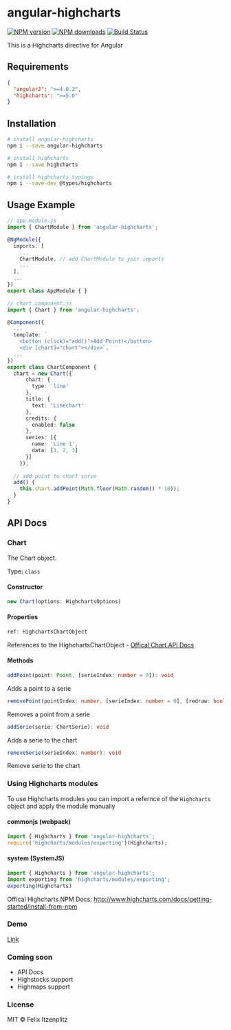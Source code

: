 # angular-highcharts

[![NPM version][npm-image]][npm-url]
[![NPM downloads][downloads-image]][downloads-url]
[![Build Status][build-image]][build-url]

This is a Highcharts directive for Angular

## Requirements
```json
{
  "angular2": ">=4.0.2",
  "highcharts": ">=5.0"
}
```

## Installation
```bash
# install angular-highcharts
npm i --save angular-highcharts

# install highcharts
npm i --save highcharts

# install highcharts typings
npm i --save-dev @types/highcharts
```

## Usage Example
```typescript
// app.module.js
import { ChartModule } from 'angular-highcharts';

@NgModule({
  imports: [
    ...
    ChartModule, // add ChartModule to your imports
    ...
  ],
  ...
})
export class AppModule { }
```

```typescript
// chart.component.js
import { Chart } from 'angular-highcharts';

@Component({
  ...
  template: `
    <button (click)="add()">Add Point!</button>
    <div [chart]="chart"></div>`,
  ...
})
export class ChartComponent {
  chart = new Chart({
      chart: {
        type: 'line'
      },
      title: {
        text: 'Linechart'
      },
      credits: {
        enabled: false
      },
      series: [{
        name: 'Line 1',
        data: [1, 2, 3]
      }]
    });
  
  // add point to chart serie
  add() {
    this.chart.addPoint(Math.floor(Math.random() * 10));
  }
}
```

## API Docs

### Chart

The Chart object.

Type: `class`

#### Constructor
```typescript
new Chart(options: HighchartsOptions)
```

#### Properties
```typescript
ref: HighchartsChartObject
```
References to the HighchartsChartObject - [Offical Chart API Docs](http://api.highcharts.com/highcharts#Chart)

#### Methods
```typescript
addPoint(point: Point, [serieIndex: number = 0]): void
```
Adds a point to a serie

```typescript
removePoint(pointIndex: number, [serieIndex: number = 0], [redraw: boolean = true], [shift: boolean = false]): void
```
Removes a point from a serie

```typescript
addSerie(serie: ChartSerie): void
```
Adds a serie to the chart

```typescript
removeSerie(serieIndex: number): void
```
Remove serie to the chart

### Using Highcharts modules
To use Highcharts modules you can import a refernce of the `Highcharts` object and apply the module manually

#### commonjs (webpack)
```typescript
import { Highcharts } from 'angular-highcharts';
require('highcharts/modules/exporting')(Highcharts);
```

#### system (SystemJS)
```typescript
import { Highcharts } from 'angular-highcharts';
import exporting from 'highcharts/modules/exporting';
exporting(Highcharts)
```

Offical Highcharts NPM Docs: http://www.highcharts.com/docs/getting-started/install-from-npm

### Demo
[Link](https://loggr.stkn.org/v2/chart)

### Coming soon
* API Docs
* Highstocks support
* Highmaps support

### License
MIT © Felix Itzenplitz

[npm-image]: https://img.shields.io/npm/v/angular-highcharts.svg
[npm-url]: https://npmjs.org/package/angular-highcharts
[downloads-image]: https://img.shields.io/npm/dt/angular-highcharts.svg
[downloads-url]: https://npmjs.org/package/angular-highcharts
[build-image]: https://travis-ci.org/cebor/angular-highcharts.svg?branch=master
[build-url]: https://travis-ci.org/cebor/angular-highcharts
